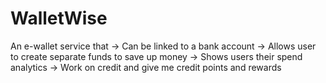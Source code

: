 # WalletWise
An e-wallet service that
-> Can be linked to a bank account
-> Allows user to create separate funds to save up money
-> Shows users their spend analytics 
-> Work on credit and give me credit points and rewards
